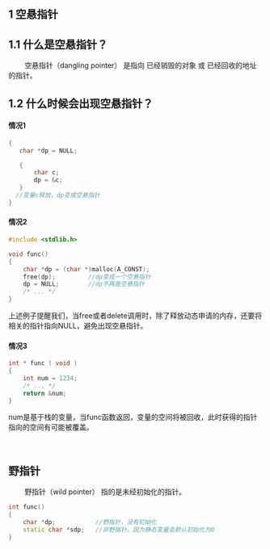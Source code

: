 ## 1 空悬指针
## 1.1 什么是空悬指针？
&emsp;&emsp; 空悬指针（dangling pointer） 是指向 已经销毁的对象 或 已经回收的地址 的指针。

## 1.2 什么时候会出现空悬指针？
#### 情况1
```cpp
{
   char *dp = NULL;

   {
       char c;
       dp = &c;
   } 
  //变量c释放，dp变成空悬指针
}
```
#### 情况2
```cpp
#include <stdlib.h>

void func()
{
    char *dp = (char *)malloc(A_CONST);
    free(dp);         //dp变成一个空悬指针
    dp = NULL;        //dp不再是空悬指针
    /* ... */
}
```
上述例子提醒我们，当free或者delete调用时，除了释放动态申请的内存，还要将相关的指针指向NULL，避免出现空悬指针。
#### 情况3
```cpp
int * func ( void )
{
    int num = 1234;
    /* ... */
    return &num;
}
```
num是基于栈的变量，当func函数返回，变量的空间将被回收，此时获得的指针指向的空间有可能被覆盖。






&emsp;
&emsp;
## 野指针
&emsp;&emsp; 野指针（wild pointer） 指的是未经初始化的指针。
```cpp
int func()
{
    char *dp;           //野指针，没有初始化
    static char *sdp;   //非野指针，因为静态变量会默认初始化为0
}
```